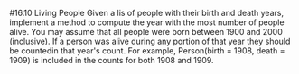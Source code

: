 #16.10 Living People
Given a lis of people with their birth and death years, implement a method to compute the year with the most number of people alive. You may assume that all people were born between 1900 and 2000 (inclusive). If a person was alive during any portion of that year they should be countedin that year's count. For example, Person(birth = 1908, death = 1909) is included in the counts for both 1908 and 1909.

